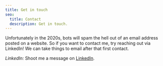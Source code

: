 ```yaml
---
title: Get in touch
seo:
  title: Contact
  description: Get in touch.
---
```


Unfortunately in the 2020s, bots will spam the hell out of an email address posted on a website. So if you want to contact me, try reaching out via LinkedIn! We can take things to email after that first contact.

_LinkedIn:_
Shoot me a message on [LinkedIn](https://www.linkedin.com/in/javontathomas).
